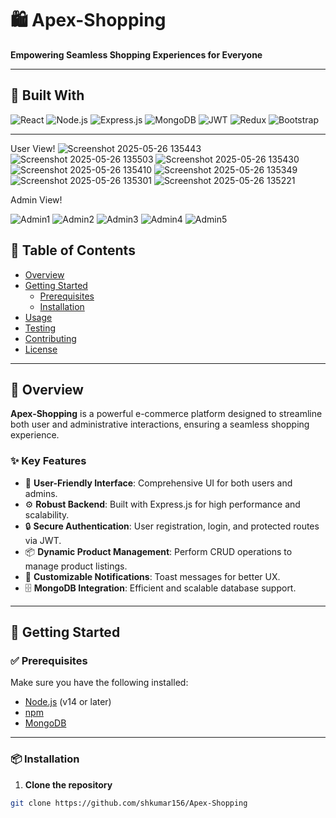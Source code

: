 # 🛍️ Apex-Shopping
**Empowering Seamless Shopping Experiences for Everyone**

---

## 🚀 Built With

![React](https://img.shields.io/badge/React-20232A?style=for-the-badge&logo=react&logoColor=61DAFB)
![Node.js](https://img.shields.io/badge/Node.js-339933?style=for-the-badge&logo=nodedotjs&logoColor=white)
![Express.js](https://img.shields.io/badge/Express.js-000000?style=for-the-badge&logo=express&logoColor=white)
![MongoDB](https://img.shields.io/badge/MongoDB-4EA94B?style=for-the-badge&logo=mongodb&logoColor=white)
![JWT](https://img.shields.io/badge/JWT-black?style=for-the-badge&logo=JSON%20web%20tokens)
![Redux](https://img.shields.io/badge/Redux-593D88?style=for-the-badge&logo=redux&logoColor=white)
![Bootstrap](https://img.shields.io/badge/Bootstrap-563D7C?style=for-the-badge&logo=bootstrap&logoColor=white)

---
User View!
![Screenshot 2025-05-26 135443](https://github.com/user-attachments/assets/1f750cce-3654-45f3-81f1-545a0ea1f6fb)
![Screenshot 2025-05-26 135503](https://github.com/user-attachments/assets/b2124520-a97e-4961-9b47-494b67b7cafe)
![Screenshot 2025-05-26 135430](https://github.com/user-attachments/assets/8031409b-2268-4ba7-9a1a-49cbd97db270)
![Screenshot 2025-05-26 135410](https://github.com/user-attachments/assets/64554bc3-cc42-4e70-8aff-bf669c1d7504)
![Screenshot 2025-05-26 135349](https://github.com/user-attachments/assets/3263d14a-e57b-446e-be71-77fe067a3819)
![Screenshot 2025-05-26 135301](https://github.com/user-attachments/assets/77c214e4-91ed-422a-9b2e-dd0c556dc273)
![Screenshot 2025-05-26 135221](https://github.com/user-attachments/assets/c24918af-b684-4edc-8caf-148563a2b41f)

Admin View!

![Admin1](https://github.com/user-attachments/assets/c4194be3-9a58-42d4-9c25-a9390db4a981)
![Admin2](https://github.com/user-attachments/assets/e42a9642-f609-4200-9bfc-f0cc72f55d7e)
![Admin3](https://github.com/user-attachments/assets/ab46ebe2-6e75-4cc8-ac70-7f7dec5d0b1c)
![Admin4](https://github.com/user-attachments/assets/bcead02b-8ee7-4f1b-80d0-a2022bc81425)
![Admin5](https://github.com/user-attachments/assets/b774fbd6-37bc-418c-bc8a-7827ce9c926c)

## 📑 Table of Contents

- [Overview](#overview)
- [Getting Started](#getting-started)
  - [Prerequisites](#prerequisites)
  - [Installation](#installation)
- [Usage](#usage)
- [Testing](#testing)
- [Contributing](#contributing)
- [License](#license)

---

## 📖 Overview

**Apex-Shopping** is a powerful e-commerce platform designed to streamline both user and administrative interactions, ensuring a seamless shopping experience.

### ✨ Key Features

- 🛒 **User-Friendly Interface**: Comprehensive UI for both users and admins.
- ⚙️ **Robust Backend**: Built with Express.js for high performance and scalability.
- 🔒 **Secure Authentication**: User registration, login, and protected routes via JWT.
- 📦 **Dynamic Product Management**: Perform CRUD operations to manage product listings.
- 📣 **Customizable Notifications**: Toast messages for better UX.
- 🗄️ **MongoDB Integration**: Efficient and scalable database support.

---

## 🧰 Getting Started

### ✅ Prerequisites

Make sure you have the following installed:

- [Node.js](https://nodejs.org/) (v14 or later)
- [npm](https://www.npmjs.com/)
- [MongoDB](https://www.mongodb.com/)

---

### 📦 Installation

1. **Clone the repository**

```bash
git clone https://github.com/shkumar156/Apex-Shopping
 



